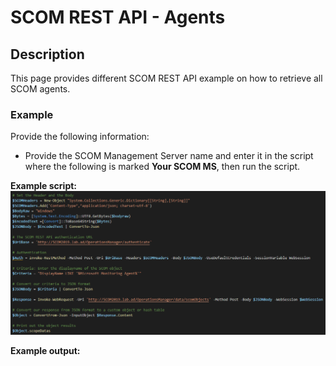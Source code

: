 # SCOM REST API - Agents


## Description
This page provides different SCOM REST API example on how to retrieve all SCOM agents.

### Example
Provide the following information:

- Provide the SCOM Management Server name and enter it in the script where the following is marked **Your SCOM MS**, then run the script.

**Example script:**
![alt text](https://github.com/LeonLaude/SCOM/blob/master/REST%20API/Agents/SCOM_Agents.png)

**Example output:**

